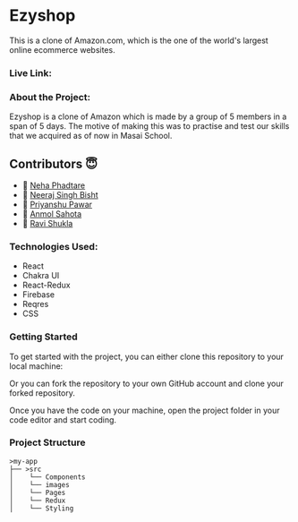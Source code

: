 <h1>Ezyshop</h1>

This is a clone of Amazon.com, which is the one of the world's largest online ecommerce websites.

<h3>Live Link:</h3>


<h3>About the Project:</h3>
Ezyshop is a clone of Amazon which is made by a group of 5 members in a span of 5 days. The motive of making this was to practise and test our skills that we acquired as of now in Masai School. 

## Contributors  😇


- 👤 [Neha Phadtare](https://github.com/NehaP0)
- 👤 [Neeraj Singh Bisht](https://github.com/bisht1418)
- 👤 [Priyanshu Pawar](https://github.com/priyanshupawar)
- 👤 [Anmol Sahota](https://github.com/AnmolSahota)
- 👤 [Ravi Shukla](https://github.com/ravishukla21)



           
<!-- <h3>Screenshots:</h3>
<img src="src/images/ScreenShot.PNG" alt="screenshot" /> -->

<h3>Technologies Used:</h3>
<ul>
        <li>React</li>
        <li>Chakra UI</li>
        <li>React-Redux</li>
        <li>Firebase</li>
        <li>Reqres</li>
        <li>CSS</li>
</ul>


<h3>Getting Started</h3>
To get started with the project, you can either clone this repository to your local machine:

Or you can fork the repository to your own GitHub account and clone your forked repository.

Once you have the code on your machine, open the project folder in your code editor and start coding.

<h3>Project Structure</h3>

    >my-app
    ├── >src
    │    └── Components
    │    └── images
    │    └── Pages
    │    └── Redux
    │    └── Styling
        


